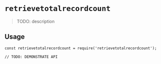 # `retrievetotalrecordcount`

> TODO: description

## Usage

```
const retrievetotalrecordcount = require('retrievetotalrecordcount');

// TODO: DEMONSTRATE API
```
